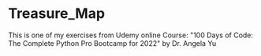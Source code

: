 # Treasure_Map
 This is one of my exercises from Udemy online Course: "100 Days of Code: The Complete Python Pro Bootcamp for 2022" by Dr. Angela Yu
